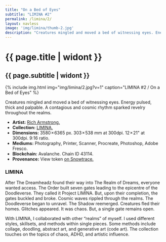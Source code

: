 ```yaml
---
title: "On a Bed of Eyes"
subtitle: "LIMINA #2"
permalink: /limina/2/
layout: navless
image: 'img/limina/thumb-2.jpg'
description: "Creatures mingled and moved a bed of witnessing eyes. Energy pulsed, thick and palpable. A contagious and cosmic rhythm sparked revelry throughout the realms."
---
```

# {{ page.title | widont }}
## {{ page.subtitle | widont }}

{% include img.html img="img/limina/2.jpg?v=1" caption="LIMINA #2 / On a Bed of Eyes" %}

Creatures mingled and moved a bed of witnessing eyes. Energy pulsed, thick and palpable. A contagious and cosmic rhythm sparked revelry throughout the realms.

- **Artist:** [Rich Armstrong.](https://www.richarmstrong.net)
- **Collection:** [LIMINA.](https://www.richarmstrong.net/limina)
- **Dimensions:** 3580 × 6365 px. 303 × 538 mm at 300dpi. 12 × 21" at 300dpi. 9:16 ratio.
- **Mediums:** Photography, Printer, Scanner, Procreate, Photoshop, Adobe Fresco.
- **Blockchain:** Avalanche. Chain ID 43114.
- **Provenance:** View token [on Snowtrace.](https://snowtrace.io/nft/0xE83DB7fA84Ca2D12B4dcb126659CC09d28F67931/2?chainId=43114)

### LIMINA
After The Dreamheadz found their way into The Realm of Dreams, everyone wanted access. The Order built seven gates leading to the epicentre of the Doodleverse. They called it Project LIMINA. But, upon their completion, the gates buckled and broke. Cosmic waves rippled through the realms. The Doodleverse began to unravel. The Shadow reemerged. Creatures fled their homes. Glitches appeared. It was chaos. But, a single gate remains open.

With LIMINA, I collaborated with other “realms” of myself. I used different styles, skillsets, and methods within single pieces. Some methods include collage, doodling, abstract art, and generative art (code art). The collection touches on the topics of chaos, ADHD, and artistic influence.

